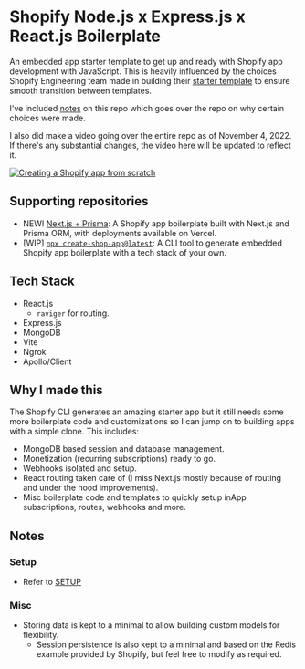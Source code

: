 # Shopify Node.js x Express.js x React.js Boilerplate

An embedded app starter template to get up and ready with Shopify app development with JavaScript. This is heavily influenced by the choices Shopify Engineering team made in building their [starter template](https://github.com/Shopify/shopify-app-template-node) to ensure smooth transition between templates.

I've included [notes](/NOTES.md) on this repo which goes over the repo on why certain choices were made.

I also did make a video going over the entire repo as of November 4, 2022. If there's any substantial changes, the video here will be updated to reflect it.

[![Creating a Shopify app from scratch](https://img.youtube.com/vi/iV_3ENCraaM/0.jpg)](https://www.youtube.com/watch?v=iV_3ENCraaM)

## Supporting repositories

- NEW! [Next.js + Prisma](https://github.com/kinngh/shopify-nextjs-prisma-app): A Shopify app boilerplate built with Next.js and Prisma ORM, with deployments available on Vercel.
- [WIP] [`npx create-shop-app@latest`](https://github.com/kinngh/create-shop-app): A CLI tool to generate embedded Shopify app boilerplate with a tech stack of your own.

## Tech Stack

- React.js
  - `raviger` for routing.
- Express.js
- MongoDB
- Vite
- Ngrok
- Apollo/Client

## Why I made this

The Shopify CLI generates an amazing starter app but it still needs some more boilerplate code and customizations so I can jump on to building apps with a simple clone. This includes:

- MongoDB based session and database management.
- Monetization (recurring subscriptions) ready to go.
- Webhooks isolated and setup.
- React routing taken care of (I miss Next.js mostly because of routing and under the hood improvements).
- Misc boilerplate code and templates to quickly setup inApp subscriptions, routes, webhooks and more.

## Notes

### Setup

- Refer to [SETUP](/SETUP.md)

### Misc

- Storing data is kept to a minimal to allow building custom models for flexibility.
  - Session persistence is also kept to a minimal and based on the Redis example provided by Shopify, but feel free to modify as required.
